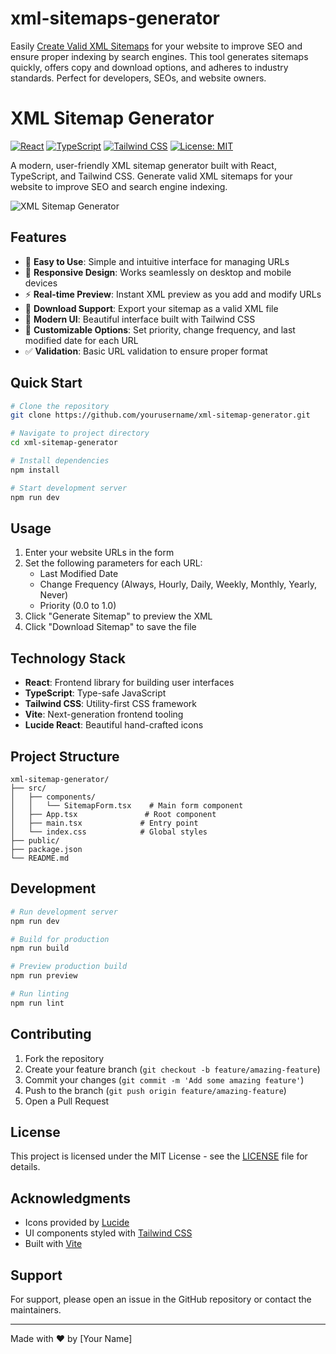 # xml-sitemaps-generator
Easily <a href="https://xmlsitemaps.app/">Create Valid XML Sitemaps</a> for your website to improve SEO and ensure proper indexing by search engines. This tool generates sitemaps quickly, offers copy and download options, and adheres to industry standards. Perfect for developers, SEOs, and website owners.

# XML Sitemap Generator

[![React](https://img.shields.io/badge/React-18.3-blue.svg)](https://reactjs.org/)
[![TypeScript](https://img.shields.io/badge/TypeScript-5.5-blue.svg)](https://www.typescriptlang.org/)
[![Tailwind CSS](https://img.shields.io/badge/Tailwind%20CSS-3.4-blue.svg)](https://tailwindcss.com/)
[![License: MIT](https://img.shields.io/badge/License-MIT-yellow.svg)](https://opensource.org/licenses/MIT)

A modern, user-friendly XML sitemap generator built with React, TypeScript, and Tailwind CSS. Generate valid XML sitemaps for your website to improve SEO and search engine indexing.

![XML Sitemap Generator](https://images.unsplash.com/photo-1557853197-aefb550b6fdc?auto=format&fit=crop&q=80&w=1024)

## Features

- 🚀 **Easy to Use**: Simple and intuitive interface for managing URLs
- 📱 **Responsive Design**: Works seamlessly on desktop and mobile devices
- ⚡ **Real-time Preview**: Instant XML preview as you add and modify URLs
- 💾 **Download Support**: Export your sitemap as a valid XML file
- 🎨 **Modern UI**: Beautiful interface built with Tailwind CSS
- 🔧 **Customizable Options**: Set priority, change frequency, and last modified date for each URL
- ✅ **Validation**: Basic URL validation to ensure proper format

## Quick Start

```bash
# Clone the repository
git clone https://github.com/yourusername/xml-sitemap-generator.git

# Navigate to project directory
cd xml-sitemap-generator

# Install dependencies
npm install

# Start development server
npm run dev
```

## Usage

1. Enter your website URLs in the form
2. Set the following parameters for each URL:
   - Last Modified Date
   - Change Frequency (Always, Hourly, Daily, Weekly, Monthly, Yearly, Never)
   - Priority (0.0 to 1.0)
3. Click "Generate Sitemap" to preview the XML
4. Click "Download Sitemap" to save the file

## Technology Stack

- **React**: Frontend library for building user interfaces
- **TypeScript**: Type-safe JavaScript
- **Tailwind CSS**: Utility-first CSS framework
- **Vite**: Next-generation frontend tooling
- **Lucide React**: Beautiful hand-crafted icons

## Project Structure

```
xml-sitemap-generator/
├── src/
│   ├── components/
│   │   └── SitemapForm.tsx    # Main form component
│   ├── App.tsx               # Root component
│   ├── main.tsx             # Entry point
│   └── index.css            # Global styles
├── public/
├── package.json
└── README.md
```

## Development

```bash
# Run development server
npm run dev

# Build for production
npm run build

# Preview production build
npm run preview

# Run linting
npm run lint
```

## Contributing

1. Fork the repository
2. Create your feature branch (`git checkout -b feature/amazing-feature`)
3. Commit your changes (`git commit -m 'Add some amazing feature'`)
4. Push to the branch (`git push origin feature/amazing-feature`)
5. Open a Pull Request

## License

This project is licensed under the MIT License - see the [LICENSE](LICENSE) file for details.

## Acknowledgments

- Icons provided by [Lucide](https://lucide.dev/)
- UI components styled with [Tailwind CSS](https://tailwindcss.com/)
- Built with [Vite](https://vitejs.dev/)

## Support

For support, please open an issue in the GitHub repository or contact the maintainers.

---

Made with ❤️ by [Your Name]
